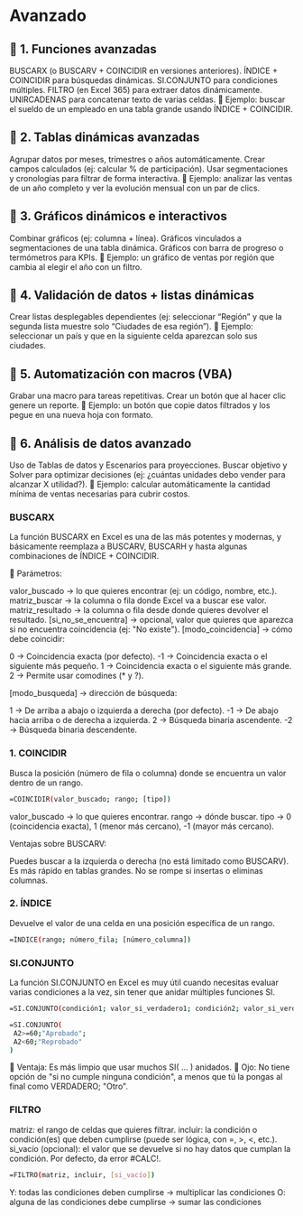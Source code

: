 #
#
# Avanzado
## 🔹 1. Funciones avanzadas
BUSCARX (o BUSCARV + COINCIDIR en versiones anteriores).
ÍNDICE + COINCIDIR para búsquedas dinámicas.
SI.CONJUNTO para condiciones múltiples.
FILTRO (en Excel 365) para extraer datos dinámicamente.
UNIRCADENAS para concatenar texto de varias celdas.
📌 Ejemplo: buscar el sueldo de un empleado en una tabla grande usando ÍNDICE + COINCIDIR.
## 🔹 2. Tablas dinámicas avanzadas
Agrupar datos por meses, trimestres o años automáticamente.
Crear campos calculados (ej: calcular % de participación).
Usar segmentaciones y cronologías para filtrar de forma interactiva.
📌 Ejemplo: analizar las ventas de un año completo y ver la evolución mensual con un par de clics.
## 🔹 3. Gráficos dinámicos e interactivos
Combinar gráficos (ej: columna + línea).
Gráficos vinculados a segmentaciones de una tabla dinámica.
Gráficos con barra de progreso o termómetros para KPIs.
📌 Ejemplo: un gráfico de ventas por región que cambia al elegir el año con un filtro.
## 🔹 4. Validación de datos + listas dinámicas
Crear listas desplegables dependientes (ej: seleccionar “Región” y que la segunda lista muestre solo “Ciudades de esa región”).
📌 Ejemplo: seleccionar un país y que en la siguiente celda aparezcan solo sus ciudades.
## 🔹 5. Automatización con macros (VBA)
Grabar una macro para tareas repetitivas.
Crear un botón que al hacer clic genere un reporte.
📌 Ejemplo: un botón que copie datos filtrados y los pegue en una nueva hoja con formato.
## 🔹 6. Análisis de datos avanzado
Uso de Tablas de datos y Escenarios para proyecciones.
Buscar objetivo y Solver para optimizar decisiones (ej: ¿cuántas unidades debo vender para alcanzar X utilidad?).
📌 Ejemplo: calcular automáticamente la cantidad mínima de ventas necesarias para cubrir costos.

### BUSCARX
La función BUSCARX en Excel es una de las más potentes y modernas, y básicamente reemplaza a BUSCARV, BUSCARH y hasta algunas combinaciones de ÍNDICE + COINCIDIR.

📖 Parámetros:

valor_buscado → lo que quieres encontrar (ej: un código, nombre, etc.).
matriz_buscar → la columna o fila donde Excel va a buscar ese valor.
matriz_resultado → la columna o fila desde donde quieres devolver el resultado.
[si_no_se_encuentra] → opcional, valor que quieres que aparezca si no encuentra coincidencia (ej: "No existe").
[modo_coincidencia] → cómo debe coincidir:

0 → Coincidencia exacta (por defecto).
-1 → Coincidencia exacta o el siguiente más pequeño.
1 → Coincidencia exacta o el siguiente más grande.
2 → Permite usar comodines (* y ?).

[modo_busqueda] → dirección de búsqueda:

1 → De arriba a abajo o izquierda a derecha (por defecto).
-1 → De abajo hacia arriba o de derecha a izquierda.
2 → Búsqueda binaria ascendente.
-2 → Búsqueda binaria descendente.

### 1. COINCIDIR
Busca la posición (número de fila o columna) donde se encuentra un valor dentro de un rango.
```bash
=COINCIDIR(valor_buscado; rango; [tipo])
```
valor_buscado → lo que quieres encontrar.
rango → dónde buscar.
tipo → 0 (coincidencia exacta), 1 (menor más cercano), -1 (mayor más cercano).

Ventajas sobre BUSCARV:

Puedes buscar a la izquierda o derecha (no está limitado como BUSCARV).
Es más rápido en tablas grandes.
No se rompe si insertas o eliminas columnas.
### 2. ÍNDICE
Devuelve el valor de una celda en una posición específica de un rango.
```bash
=ÍNDICE(rango; número_fila; [número_columna])
```
### SI.CONJUNTO
La función SI.CONJUNTO en Excel es muy útil cuando necesitas evaluar varias condiciones a la vez, sin tener que anidar múltiples funciones SI.
```bash
=SI.CONJUNTO(condición1; valor_si_verdadero1; condición2; valor_si_verdadero2; ... )

=SI.CONJUNTO(
 A2>=60;"Aprobado";
 A2<60;"Reprobado"
)
```
📌 Ventaja: Es más limpio que usar muchos SI( ... ) anidados.
📌 Ojo: No tiene opción de "si no cumple ninguna condición", a menos que tú la pongas al final como VERDADERO; "Otro".
### FILTRO
matriz: el rango de celdas que quieres filtrar.
incluir: la condición o condición(es) que deben cumplirse (puede ser lógica, con =, >, <, etc.).
si_vacío (opcional): el valor que se devuelve si no hay datos que cumplan la condición. Por defecto, da error #CALC!.
```bash
=FILTRO(matriz, incluir, [si_vacío])
```
Y: todas las condiciones deben cumplirse → multiplicar las condiciones
O: alguna de las condiciones debe cumplirse → sumar las condiciones

